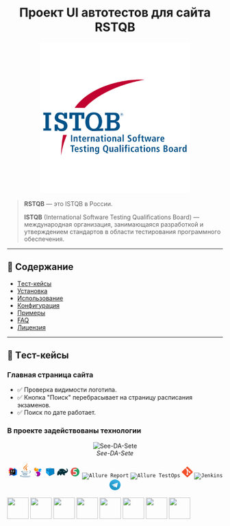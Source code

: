 <div align="center">

# Проект UI автотестов для сайта RSTQB

<img src="images/ISTQB.svg" alt="See-DA-Sete" width="350">
</div>

> **RSTQB** —  это ISTQB в России.
> 
> **ISTQB** (International Software Testing Qualifications Board) — международная организация, занимающаяся разработкой и утверждением стандартов в области тестирования программного обеспечения.

---
## 📖 Содержание

- [Tест-кейсы](#тест-кейсы)
- [Установка](#установка)
- [Использование](#использование)
- [Конфигурация](#конфигурация)
- [Примеры](#примеры)
- [FAQ](#faq)
- [Лицензия](#лицензия)

___
## 🧪 Tест-кейсы

### Главная страница сайта
 - ✅ Проверка видимости логотипа.
 - ✅ Кнопка "Поиск" перебрасывает на страницу расписания экзаменов.
 - ✅ Поиск по дате работает.



### В проекте задействованы технологии

<div align="center">
  <img src="images/image.png" alt="See-DA-Sete" width="600">
  <br>
  <em>See-DA-Sete</em>
</div>


<p  align="center">
  <code><img width="5%" title="IntelliJ IDEA" src="images/IDEA-logo.svg"></code>
  <code><img width="5%" title="Java" src="images/java-logo.svg"></code>
  <code><img width="5%" title="Selenide" src="images/selenide-logo.svg"></code>
  <code><img width="5%" title="Selenoid" src="images/selenoid-logo.svg"></code>
  <code><img width="5%" title="Gradle" src="images/gradle-logo.svg "></code>
  <code><img width="5%" title="JUnit5" src="images/junit5-logo.svg"></code>
  <code><img width="5%" title="Allure Report" src="images/allure-Report-logo.svg"></code>
  <code><img width="5%" title="Allure TestOps" src="images/allure-ee-logo.svg"></code>
  <code><img width="5%" title="Github" src="images/git-logo.svg"></code>
  <code><img width="5%" title="Jenkins" src="images/jenkins-logo.svg"></code>
<!--   <code><img width="5%" title="Jira" src="images/jira-logo.svg"></code> -->
  <code><img width="5%" title="Telegram" src="images/Telegram.svg"></code>

</p>





<img src="https://cdn.jsdelivr.net/gh/devicons/devicon@latest/icons/intellij/intellij-original.svg" height="50" width="50"/>

<img src="https://cdn.jsdelivr.net/gh/devicons/devicon@latest/icons/jenkins/jenkins-original.svg" height="50" width="50"/>

<img src="https://cdn.jsdelivr.net/gh/devicons/devicon@latest/icons/intellij/intellij-original.svg" height="50" width="50"/>
<img src="https://cdn.jsdelivr.net/gh/devicons/devicon@latest/icons/intellij/intellij-original.svg" height="50" width="50"/>
<img src="https://cdn.jsdelivr.net/gh/devicons/devicon@latest/icons/intellij/intellij-original.svg" height="50" width="50"/>
<img src="https://cdn.jsdelivr.net/gh/devicons/devicon@latest/icons/intellij/intellij-original.svg" height="50" width="50"/>
<img src="https://cdn.jsdelivr.net/gh/devicons/devicon@latest/icons/intellij/intellij-original.svg" height="50" width="50"/>
<img src="https://cdn.jsdelivr.net/gh/devicons/devicon@latest/icons/intellij/intellij-original.svg" height="50" width="50"/>

